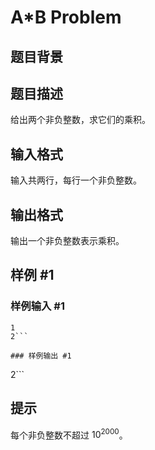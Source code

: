 # A*B Problem

## 题目背景



## 题目描述

给出两个非负整数，求它们的乘积。

## 输入格式

输入共两行，每行一个非负整数。


## 输出格式

输出一个非负整数表示乘积。

## 样例 #1

### 样例输入 #1
```
1 
2```

### 样例输出 #1

```
2```

## 提示

每个非负整数不超过 $10^{2000}$。
